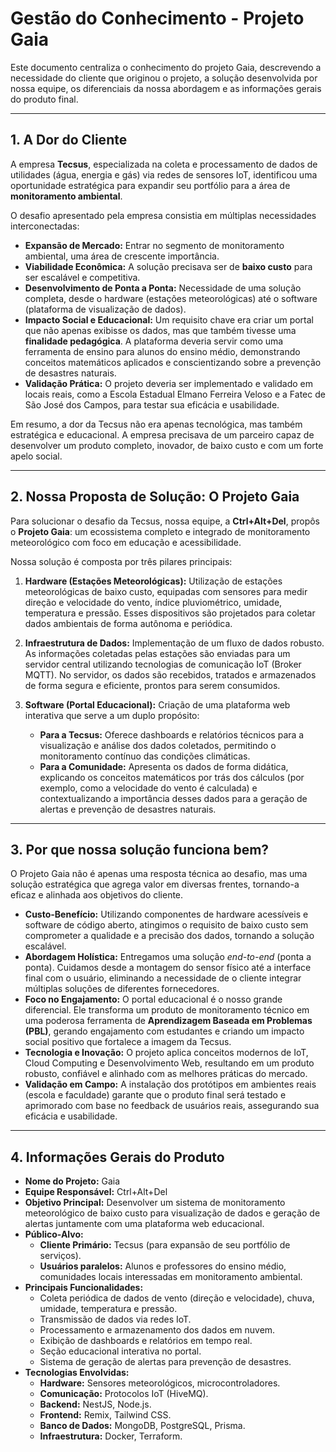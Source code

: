 # Gestão do Conhecimento - Projeto Gaia

Este documento centraliza o conhecimento do projeto Gaia, descrevendo a necessidade do cliente que originou o projeto, a solução desenvolvida por nossa equipe, os diferenciais da nossa abordagem e as informações gerais do produto final.

---

## 1. A Dor do Cliente

A empresa **Tecsus**, especializada na coleta e processamento de dados de utilidades (água, energia e gás) via redes de sensores IoT, identificou uma oportunidade estratégica para expandir seu portfólio para a área de **monitoramento ambiental**.

O desafio apresentado pela empresa consistia em múltiplas necessidades interconectadas:

* **Expansão de Mercado:** Entrar no segmento de monitoramento ambiental, uma área de crescente importância.
* **Viabilidade Econômica:** A solução precisava ser de **baixo custo** para ser escalável e competitiva.
* **Desenvolvimento de Ponta a Ponta:** Necessidade de uma solução completa, desde o hardware (estações meteorológicas) até o software (plataforma de visualização de dados).
* **Impacto Social e Educacional:** Um requisito chave era criar um portal que não apenas exibisse os dados, mas que também tivesse uma **finalidade pedagógica**. A plataforma deveria servir como uma ferramenta de ensino para alunos do ensino médio, demonstrando conceitos matemáticos aplicados e conscientizando sobre a prevenção de desastres naturais.
* **Validação Prática:** O projeto deveria ser implementado e validado em locais reais, como a Escola Estadual Elmano Ferreira Veloso e a Fatec de São José dos Campos, para testar sua eficácia e usabilidade.

Em resumo, a dor da Tecsus não era apenas tecnológica, mas também estratégica e educacional. A empresa precisava de um parceiro capaz de desenvolver um produto completo, inovador, de baixo custo e com um forte apelo social.

---

## 2. Nossa Proposta de Solução: O Projeto Gaia

Para solucionar o desafio da Tecsus, nossa equipe, a **Ctrl+Alt+Del**, propôs o **Projeto Gaia**: um ecossistema completo e integrado de monitoramento meteorológico com foco em educação e acessibilidade.

Nossa solução é composta por três pilares principais:

1.  **Hardware (Estações Meteorológicas):** Utilização de estações meteorológicas de baixo custo, equipadas com sensores para medir direção e velocidade do vento, índice pluviométrico, umidade, temperatura e pressão. Esses dispositivos são projetados para coletar dados ambientais de forma autônoma e periódica.

2.  **Infraestrutura de Dados:** Implementação de um fluxo de dados robusto. As informações coletadas pelas estações são enviadas para um servidor central utilizando tecnologias de comunicação IoT (Broker MQTT). No servidor, os dados são recebidos, tratados e armazenados de forma segura e eficiente, prontos para serem consumidos.

3.  **Software (Portal Educacional):** Criação de uma plataforma web interativa que serve a um duplo propósito:
    * **Para a Tecsus:** Oferece dashboards e relatórios técnicos para a visualização e análise dos dados coletados, permitindo o monitoramento contínuo das condições climáticas.
    * **Para a Comunidade:** Apresenta os dados de forma didática, explicando os conceitos matemáticos por trás dos cálculos (por exemplo, como a velocidade do vento é calculada) e contextualizando a importância desses dados para a geração de alertas e prevenção de desastres naturais.

---

## 3. Por que nossa solução funciona bem?

O Projeto Gaia não é apenas uma resposta técnica ao desafio, mas uma solução estratégica que agrega valor em diversas frentes, tornando-a eficaz e alinhada aos objetivos do cliente.

* **Custo-Benefício:** Utilizando componentes de hardware acessíveis e software de código aberto, atingimos o requisito de baixo custo sem comprometer a qualidade e a precisão dos dados, tornando a solução escalável.
* **Abordagem Holística:** Entregamos uma solução *end-to-end* (ponta a ponta). Cuidamos desde a montagem do sensor físico até a interface final com o usuário, eliminando a necessidade de o cliente integrar múltiplas soluções de diferentes fornecedores.
* **Foco no Engajamento:** O portal educacional é o nosso grande diferencial. Ele transforma um produto de monitoramento técnico em uma poderosa ferramenta de **Aprendizagem Baseada em Problemas (PBL)**, gerando engajamento com estudantes e criando um impacto social positivo que fortalece a imagem da Tecsus.
* **Tecnologia e Inovação:** O projeto aplica conceitos modernos de IoT, Cloud Computing e Desenvolvimento Web, resultando em um produto robusto, confiável e alinhado com as melhores práticas do mercado.
* **Validação em Campo:** A instalação dos protótipos em ambientes reais (escola e faculdade) garante que o produto final será testado e aprimorado com base no feedback de usuários reais, assegurando sua eficácia e usabilidade.

---

## 4. Informações Gerais do Produto

* **Nome do Projeto:** Gaia
* **Equipe Responsável:** Ctrl+Alt+Del
* **Objetivo Principal:** Desenvolver um sistema de monitoramento meteorológico de baixo custo para visualização de dados e geração de alertas juntamente com uma plataforma web educacional.
* **Público-Alvo:**
    * **Cliente Primário:** Tecsus (para expansão de seu portfólio de serviços).
    * **Usuários paralelos:** Alunos e professores do ensino médio, comunidades locais interessadas em monitoramento ambiental.
* **Principais Funcionalidades:**
    * Coleta periódica de dados de vento (direção e velocidade), chuva, umidade, temperatura e pressão.
    * Transmissão de dados via redes IoT.
    * Processamento e armazenamento dos dados em nuvem.
    * Exibição de dashboards e relatórios em tempo real.
    * Seção educacional interativa no portal.
    * Sistema de geração de alertas para prevenção de desastres.
* **Tecnologias Envolvidas:**
    * **Hardware:** Sensores meteorológicos, microcontroladores.
    * **Comunicação:** Protocolos IoT (HiveMQ).
    * **Backend:** NestJS, Node.js.
    * **Frontend:** Remix, Tailwind CSS.
    * **Banco de Dados:** MongoDB, PostgreSQL, Prisma.
    * **Infraestrutura:** Docker, Terraform.